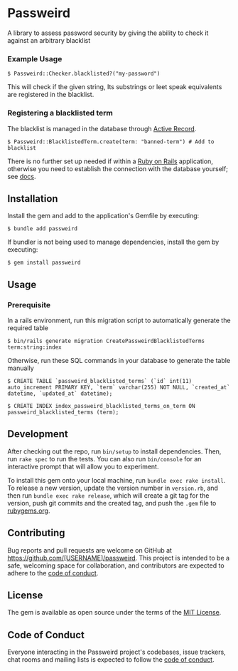 # Passweird

A library to assess password security by giving the ability to check it against an arbitrary blacklist

### Example Usage

    $ Passweird::Checker.blacklisted?("my-password")

This will check if the given string, Its substrings or leet speak equivalents are registered in the blacklist.

### Registering a blacklisted term

The blacklist is managed in the database through [Active Record](https://guides.rubyonrails.org/active_record_basics.html).

    $ Passweird::BlacklistedTerm.create(term: "banned-term") # Add to blacklist

There is no further set up needed if within a [Ruby on Rails](https://guides.rubyonrails.org) application, otherwise you need to establish the connection with the database yourself; see [docs](https://api.rubyonrails.org/classes/ActiveRecord/ConnectionHandling.html#method-i-establish_connection).

## Installation

Install the gem and add to the application's Gemfile by executing:

    $ bundle add passweird

If bundler is not being used to manage dependencies, install the gem by executing:

    $ gem install passweird

## Usage
### Prerequisite
In a rails environment, run this migration script to automatically generate the required table

    $ bin/rails generate migration CreatePassweirdBlacklistedTerms term:string:index

Otherwise, run these SQL commands in your database to generate the table manually

    $ CREATE TABLE `passweird_blacklisted_terms` (`id` int(11) auto_increment PRIMARY KEY, `term` varchar(255) NOT NULL, `created_at` datetime, `updated_at` datetime);

    $ CREATE INDEX index_passweird_blacklisted_terms_on_term ON passweird_blacklisted_terms (term);

## Development

After checking out the repo, run `bin/setup` to install dependencies. Then, run `rake spec` to run the tests. You can also run `bin/console` for an interactive prompt that will allow you to experiment.

To install this gem onto your local machine, run `bundle exec rake install`. To release a new version, update the version number in `version.rb`, and then run `bundle exec rake release`, which will create a git tag for the version, push git commits and the created tag, and push the `.gem` file to [rubygems.org](https://rubygems.org).

## Contributing

Bug reports and pull requests are welcome on GitHub at https://github.com/[USERNAME]/passweird. This project is intended to be a safe, welcoming space for collaboration, and contributors are expected to adhere to the [code of conduct](https://github.com/[USERNAME]/passweird/blob/main/CODE_OF_CONDUCT.md).

## License

The gem is available as open source under the terms of the [MIT License](https://opensource.org/licenses/MIT).

## Code of Conduct

Everyone interacting in the Passweird project's codebases, issue trackers, chat rooms and mailing lists is expected to follow the [code of conduct](https://github.com/[USERNAME]/passweird/blob/main/CODE_OF_CONDUCT.md).
